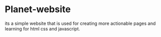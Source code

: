 # Planet-website
its a simple website that is used for creating more actionable pages and learning 
for html css and javascript.
